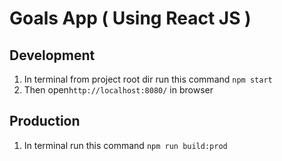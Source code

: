 # Goals App ( Using React JS )

## Development

1. In terminal from project root dir run this command `npm start`
2. Then open`http://localhost:8080/` in browser

## Production

1. In terminal run this command `npm run build:prod`
